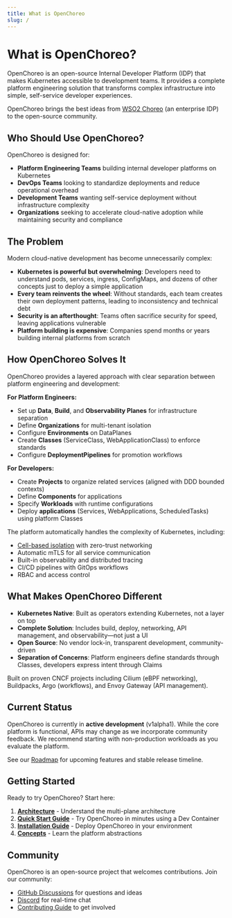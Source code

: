 ```yaml
---
title: What is OpenChoreo
slug: /
---
```


# What is OpenChoreo?

OpenChoreo is an open-source Internal Developer Platform (IDP) that makes Kubernetes accessible to development teams. It
provides a complete platform engineering solution that transforms complex infrastructure into simple, self-service
developer experiences.

OpenChoreo brings the best ideas from [WSO2 Choreo](https://choreo.dev) (an enterprise IDP) to the open-source
community.

## Who Should Use OpenChoreo?

OpenChoreo is designed for:

- **Platform Engineering Teams** building internal developer platforms on Kubernetes
- **DevOps Teams** looking to standardize deployments and reduce operational overhead
- **Development Teams** wanting self-service deployment without infrastructure complexity
- **Organizations** seeking to accelerate cloud-native adoption while maintaining security and compliance

## The Problem

Modern cloud-native development has become unnecessarily complex:

- **Kubernetes is powerful but overwhelming**: Developers need to understand pods, services, ingress, ConfigMaps, and
  dozens of other concepts just to deploy a simple application
- **Every team reinvents the wheel**: Without standards, each team creates their own deployment patterns, leading to
  inconsistency and technical debt
- **Security is an afterthought**: Teams often sacrifice security for speed, leaving applications vulnerable
- **Platform building is expensive**: Companies spend months or years building internal platforms from scratch

## How OpenChoreo Solves It

OpenChoreo provides a layered approach with clear separation between platform engineering and development:

**For Platform Engineers:**

- Set up **Data**, **Build**, and **Observability Planes** for infrastructure separation
- Define **Organizations** for multi-tenant isolation
- Configure **Environments** on DataPlanes
- Create **Classes** (ServiceClass, WebApplicationClass) to enforce standards
- Configure **DeploymentPipelines** for promotion workflows

**For Developers:**

- Create **Projects** to organize related services (aligned with DDD bounded contexts)
- Define **Components** for applications
- Specify **Workloads** with runtime configurations
- Deploy **applications** (Services, WebApplications, ScheduledTasks) using platform Classes

The platform automatically handles the complexity of Kubernetes, including:

- [Cell-based isolation](https://github.com/wso2/reference-architecture/blob/master/reference-architecture-cell-based.md)
  with zero-trust networking
- Automatic mTLS for all service communication
- Built-in observability and distributed tracing
- CI/CD pipelines with GitOps workflows
- RBAC and access control

## What Makes OpenChoreo Different

- **Kubernetes Native**: Built as operators extending Kubernetes, not a layer on top
- **Complete Solution**: Includes build, deploy, networking, API management, and observability—not just a UI
- **Open Source**: No vendor lock-in, transparent development, community-driven
- **Separation of Concerns**: Platform engineers define standards through Classes, developers express intent through
  Claims

Built on proven CNCF projects including Cilium (eBPF networking), Buildpacks, Argo (workflows), and Envoy Gateway (API
management).

## Current Status

OpenChoreo is currently in **active development** (v1alpha1). While the core platform is functional, APIs may change as
we incorporate community feedback. We recommend starting with non-production workloads as you evaluate the platform.

See our [Roadmap](https://github.com/orgs/openchoreo/projects/4) for upcoming features and stable release timeline.

## Getting Started

Ready to try OpenChoreo? Start here:

1. **[Architecture](/docs/overview/architecture)** - Understand the multi-plane architecture
2. **[Quick Start Guide](/docs/getting-started/quick-start-guide)** - Try OpenChoreo in minutes using a Dev Container
3. **[Installation Guide](/docs/getting-started/single-cluster)** - Deploy OpenChoreo in your environment
4. **[Concepts](/docs/concepts/developer-abstractions)** - Learn the platform abstractions

## Community

OpenChoreo is an open-source project that welcomes contributions. Join our community:

- [GitHub Discussions](https://github.com/openchoreo/openchoreo/discussions) for questions and ideas
- [Discord](https://discord.com/invite/asqDFC8suT) for real-time chat
- [Contributing Guide](https://github.com/openchoreo/openchoreo/blob/main/docs/contributors/contribute.md) to get
  involved
